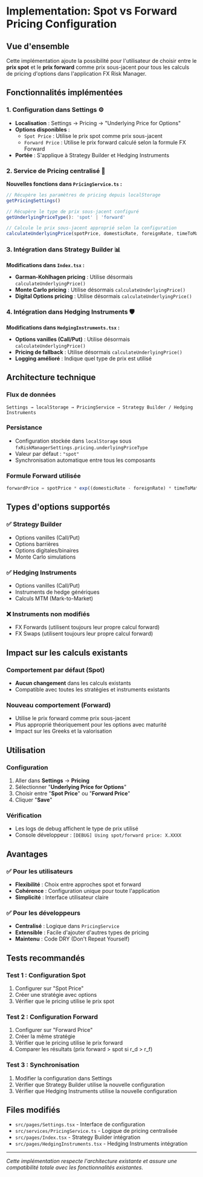 # Implementation: Spot vs Forward Pricing Configuration

## Vue d'ensemble

Cette implémentation ajoute la possibilité pour l'utilisateur de choisir entre le **prix spot** et le **prix forward** comme prix sous-jacent pour tous les calculs de pricing d'options dans l'application FX Risk Manager.

## Fonctionnalités implémentées

### 1. Configuration dans Settings ⚙️

- **Localisation** : Settings → Pricing → "Underlying Price for Options"
- **Options disponibles** :
  - `Spot Price` : Utilise le prix spot comme prix sous-jacent
  - `Forward Price` : Utilise le prix forward calculé selon la formule FX Forward
- **Portée** : S'applique à Strategy Builder et Hedging Instruments

### 2. Service de Pricing centralisé 🔧

**Nouvelles fonctions dans `PricingService.ts` :**

```typescript
// Récupère les paramètres de pricing depuis localStorage
getPricingSettings()

// Récupère le type de prix sous-jacent configuré
getUnderlyingPriceType(): 'spot' | 'forward'

// Calcule le prix sous-jacent approprié selon la configuration
calculateUnderlyingPrice(spotPrice, domesticRate, foreignRate, timeToMaturity)
```

### 3. Intégration dans Strategy Builder 📊

**Modifications dans `Index.tsx` :**

- **Garman-Kohlhagen pricing** : Utilise désormais `calculateUnderlyingPrice()`
- **Monte Carlo pricing** : Utilise désormais `calculateUnderlyingPrice()`
- **Digital Options pricing** : Utilise désormais `calculateUnderlyingPrice()`

### 4. Intégration dans Hedging Instruments 🛡️

**Modifications dans `HedgingInstruments.tsx` :**

- **Options vanilles (Call/Put)** : Utilise désormais `calculateUnderlyingPrice()`
- **Pricing de fallback** : Utilise désormais `calculateUnderlyingPrice()`
- **Logging amélioré** : Indique quel type de prix est utilisé

## Architecture technique

### Flux de données

```
Settings → localStorage → PricingService → Strategy Builder / Hedging Instruments
```

### Persistance

- Configuration stockée dans `localStorage` sous `fxRiskManagerSettings.pricing.underlyingPriceType`
- Valeur par défaut : `"spot"`
- Synchronisation automatique entre tous les composants

### Formule Forward utilisée

```typescript
forwardPrice = spotPrice * exp((domesticRate - foreignRate) * timeToMaturity)
```

## Types d'options supportés

### ✅ Strategy Builder
- Options vanilles (Call/Put)
- Options barrières 
- Options digitales/binaires
- Monte Carlo simulations

### ✅ Hedging Instruments  
- Options vanilles (Call/Put)
- Instruments de hedge génériques
- Calculs MTM (Mark-to-Market)

### ❌ Instruments non modifiés
- FX Forwards (utilisent toujours leur propre calcul forward)
- FX Swaps (utilisent toujours leur propre calcul forward)

## Impact sur les calculs existants

### Comportement par défaut (Spot)
- **Aucun changement** dans les calculs existants
- Compatible avec toutes les stratégies et instruments existants

### Nouveau comportement (Forward)
- Utilise le prix forward comme prix sous-jacent
- Plus approprié théoriquement pour les options avec maturité
- Impact sur les Greeks et la valorisation

## Utilisation

### Configuration
1. Aller dans **Settings** → **Pricing**
2. Sélectionner "**Underlying Price for Options**"
3. Choisir entre "**Spot Price**" ou "**Forward Price**"
4. Cliquer "**Save**"

### Vérification
- Les logs de debug affichent le type de prix utilisé
- Console développeur : `[DEBUG] Using spot/forward price: X.XXXX`

## Avantages

### ✅ Pour les utilisateurs
- **Flexibilité** : Choix entre approches spot et forward
- **Cohérence** : Configuration unique pour toute l'application
- **Simplicité** : Interface utilisateur claire

### ✅ Pour les développeurs
- **Centralisé** : Logique dans `PricingService`
- **Extensible** : Facile d'ajouter d'autres types de pricing
- **Maintenu** : Code DRY (Don't Repeat Yourself)

## Tests recommandés

### Test 1 : Configuration Spot
1. Configurer sur "Spot Price"
2. Créer une stratégie avec options
3. Vérifier que le pricing utilise le prix spot

### Test 2 : Configuration Forward  
1. Configurer sur "Forward Price"
2. Créer la même stratégie
3. Vérifier que le pricing utilise le prix forward
4. Comparer les résultats (prix forward > spot si r_d > r_f)

### Test 3 : Synchronisation
1. Modifier la configuration dans Settings
2. Vérifier que Strategy Builder utilise la nouvelle configuration
3. Vérifier que Hedging Instruments utilise la nouvelle configuration

## Files modifiés

- `src/pages/Settings.tsx` - Interface de configuration
- `src/services/PricingService.ts` - Logique de pricing centralisée  
- `src/pages/Index.tsx` - Strategy Builder intégration
- `src/pages/HedgingInstruments.tsx` - Hedging Instruments intégration

---

*Cette implémentation respecte l'architecture existante et assure une compatibilité totale avec les fonctionnalités existantes.*